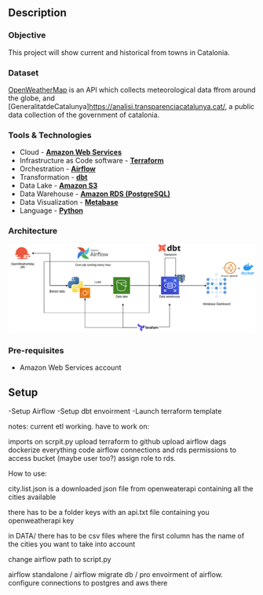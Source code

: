 ## Description

### Objective
This project will show current and historical from towns in Catalonia.

### Dataset

[OpenWeatherMap](https://openweathermap.org/) is an API which collects meteorological data ffrom around the globe, and [GeneralitatdeCatalunya]https://analisi.transparenciacatalunya.cat/, a public data collection of the government of catalonia.

### Tools & Technologies

- Cloud - [**Amazon Web Services**](https://aws.amazon.com/)
- Infrastructure as Code software - [**Terraform**](https://www.terraform.io)
- Orchestration - [**Airflow**](https://airflow.apache.org)
- Transformation - [**dbt**](https://www.getdbt.com)
- Data Lake - [**Amazon S3**](https://aws.amazon.com/es/s3/)
- Data Warehouse - [**Amazon RDS (PostgreSQL)**](https://cloud.google.com/bigquery)
- Data Visualization - [**Metabase**](https://www.metabase.com/)
- Language - [**Python**](https://www.python.org)

### Architecture

![streamify-architecture](images/catetl.png)


### Pre-requisites

- Amazon Web Services account

## Setup

 -Setup Airflow
 -Setup dbt envoirment
 -Launch terraform template

notes: current etl working. have to work on:

imports on scrpit.py
upload terraform to github
upload airflow dags
dockerize everything
code airflow connections and rds permissions to access bucket (maybe user too?) assign role to rds.


How to use:

city.list.json is a downloaded json file from openweaterapi containing all the cities available

there has to be a folder keys with an api.txt file containing you openweatherapi key

in DATA/ there has to be csv files where the first column has the name of the cities you want to take into account

change airflow path to script.py

airflow standalone / airflow migrate db / pro envoirment of airflow. configure connections to postgres and aws there

